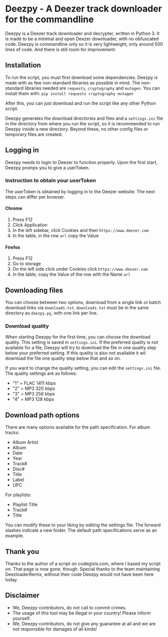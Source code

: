 # Deezpy - A Deezer track downloader for the commandline
Deezpy is a Deezer track downloader and decrypter, written in Python 3.
It is made to be a minimal and open Deezer downloader, with no obfuscated code. Deezpy is commandline only so it is very lightweight, only around 500 lines of code. And there is still room for improvement.

## Installation
To run the script, you must first download some dependencies. Deezpy is made with as few non-standard libraries as possible in mind. The non-standard libraries needed are `requests`, `cryptography` and `mutagen`.
You can install them with: `pip install requests cryptography mutagen`

After this, you can just download and run the script like any other Python script.

Deezpy generates the download directories and files and a `settings.ini` file in the directory from where you run the script, so it is recommended to run Deezpy inside a new directory. Beyond these, no other config files or temporary files are created.

## Logging in
Deezpy needs to login to Deezer to function properly. Upon the first start, Deezpy promps you to give a userToken.

### Instruction to obtain your userToken
The userToken is obtained by logging in to the Deezer website. The next steps can differ per browser.

#### Chrome
1. Press F12
2. Click Application
3. In the left sidebar, click Cookies and then `https://www.deezer.com`
4. In the table, in the row `arl` copy the Value

#### Firefox
1. Press F12
2. Go to storage
3. On the left side click under Cookies click `https://www.deezer.com`
4. In the table, copy the Value of the row with the Name `arl`

## Downloading files
You can choose between two options, download from a single link or batch download links via `downloads.txt`. `downloads.txt` must be in the same directory as `deezpy.py`, with one link per line.

### Download quality
When starting Deezpy for the first time, you can choose the download quality. This setting is saved in `settings.ini`. If the preferred quality is not available for a file, Deezpy will try to download the file in one quality step below your preferred setting. If this quality is also not available it wil download the file one quality step below that and so on.

If you want to change the quality setting, you can edit the `settings.ini` file. The quality settings are as follows:
- "1" = FLAC 1411 kbps
- "2" = MP3 320 kbps
- "3" = MP3 256 kbps
- "4" = MP3 128 kbps

## Download path options
There are many options available for the path specification.
For album tracks:
- Album Artist
- Album
- Date
- Year
- Track#
- Disc#
- Title
- Label
- UPC

For playlists:
- Playlist Title
- Track#
- Title

You can modify these to your liking by editing the settings file. The forward slashes indicate a new folder. The default path specifications serve as an example.

## Thank you
Thanks to the author of a script on codegists.com, where I based my script on. That page is now gone, though.
Special thanks to the team maintaining DeezloaderRemix, without their code Deezpy would not have been here today.

## Disclaimer
- We, Deezpy contributors, do not call to commit crimes.
- The usage of this tool may be illegal in your country! Please inform yourself.
- We, Deezpy contributors, do not give any guarantee at all and we are not responsible for damages of all kinds!
